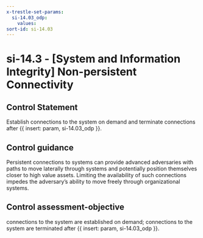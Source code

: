```yaml
---
x-trestle-set-params:
  si-14.03_odp:
    values:
sort-id: si-14.03
---
```


# si-14.3 - \[System and Information Integrity\] Non-persistent Connectivity

## Control Statement

Establish connections to the system on demand and terminate connections after {{ insert: param, si-14.03_odp }}.

## Control guidance

Persistent connections to systems can provide advanced adversaries with paths to move laterally through systems and potentially position themselves closer to high value assets. Limiting the availability of such connections impedes the adversary’s ability to move freely through organizational systems.

## Control assessment-objective

connections to the system are established on demand;
connections to the system are terminated after {{ insert: param, si-14.03_odp }}.
